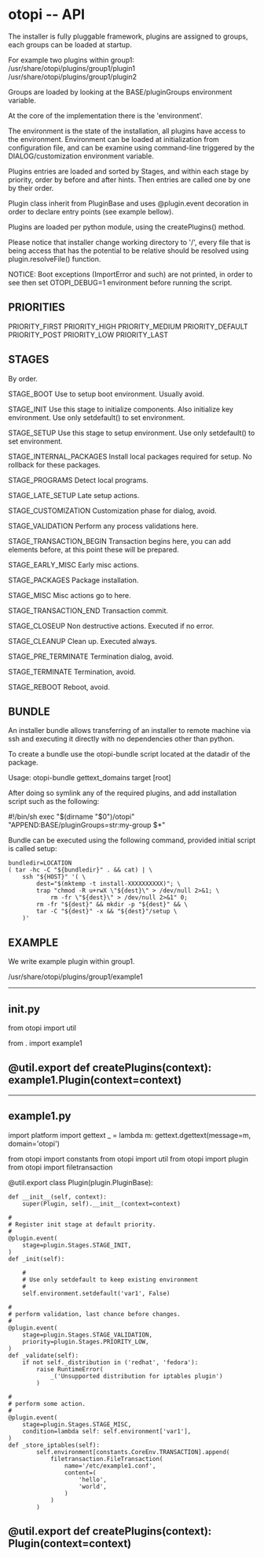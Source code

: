 otopi -- API
============

The installer is fully pluggable framework, plugins are assigned
to groups, each groups can be loaded at startup.

For example two plugins within group1:
/usr/share/otopi/plugins/group1/plugin1
/usr/share/otopi/plugins/group1/plugin2

Groups are loaded by looking at the BASE/pluginGroups environment
variable.

At the core of the implementation there is the 'environment'.

The environment is the state of the installation, all plugins
have access to the environment. Environment can be loaded at
initialization from configuration file, and can be examine using
command-line triggered by the DIALOG/customization environment
variable.

Plugins entries are loaded and sorted by Stages, and within each
stage by priority, order by before and after hints. Then entries
are called one by one by their order.

Plugin class inherit from PluginBase and uses @plugin.event
decoration in order to declare entry points (see example bellow).

Plugins are loaded per python module, using the createPlugins()
method.

Please notice that installer change working directory to '/',
every file that is being access that has the potential to be
relative should be resolved using plugin.resolveFile() function.

NOTICE: Boot exceptions (ImportError and such) are not printed, in
order  to see then set OTOPI_DEBUG=1 environment before
running the script.

PRIORITIES
----------

PRIORITY_FIRST
PRIORITY_HIGH
PRIORITY_MEDIUM
PRIORITY_DEFAULT
PRIORITY_POST
PRIORITY_LOW
PRIORITY_LAST

STAGES
------

By order.

STAGE_BOOT
    Use to setup boot environment.
    Usually avoid.

STAGE_INIT
    Use this stage to initialize components.
    Also initialize key environment.
    Use only setdefault() to set environment.

STAGE_SETUP
    Use this stage to setup environment.
    Use only setdefault() to set environment.

STAGE_INTERNAL_PACKAGES
    Install local packages required for setup.
    No rollback for these packages.

STAGE_PROGRAMS
    Detect local programs.

STAGE_LATE_SETUP
    Late setup actions.

STAGE_CUSTOMIZATION
    Customization phase for dialog, avoid.

STAGE_VALIDATION
    Perform any process validations here.

STAGE_TRANSACTION_BEGIN
    Transaction begins here, you can add elements
    before, at this point these will be prepared.

STAGE_EARLY_MISC
    Early misc actions.

STAGE_PACKAGES
    Package installation.

STAGE_MISC
    Misc actions go to here.

STAGE_TRANSACTION_END
    Transaction commit.

STAGE_CLOSEUP
    Non destructive actions.
    Executed if no error.

STAGE_CLEANUP
    Clean up.
    Executed always.

STAGE_PRE_TERMINATE
    Termination dialog, avoid.

STAGE_TERMINATE
    Termination, avoid.

STAGE_REBOOT
    Reboot, avoid.

BUNDLE
------

An installer bundle allows transferring of an installer to
remote machine via ssh and executing it directly with no
dependencies other than python.

To create a bundle use the otopi-bundle script
located at the datadir of the package.

Usage:
 otopi-bundle gettext_domains target [root]

After doing so symlink any of the required plugins, and add
installation script such as the following:

 #!/bin/sh
 exec "$(dirname "$0")/otopi" "APPEND:BASE/pluginGroups=str:my-group $*"

Bundle can be executed using the following command, provided initial script is called
setup:

    bundledir=LOCATION
    ( tar -hc -C "${bundledir}" . && cat) | \
        ssh "${HOST}" '( \
            dest="$(mktemp -t install-XXXXXXXXXX)"; \
            trap "chmod -R u+rwX \"${dest}\" > /dev/null 2>&1; \
                rm -fr \"${dest}\" > /dev/null 2>&1" 0;
            rm -fr "${dest}" && mkdir -p "${dest}" && \
            tar -C "${dest}" -x && "${dest}"/setup \
        )'

EXAMPLE
-------

We write example plugin within group1.

/usr/share/otopi/plugins/group1/example1

---
__init__.py
---
from otopi import util


from . import example1


@util.export
def createPlugins(context):
    example1.Plugin(context=context)
---

---
example1.py
---
import platform
import gettext
_ = lambda m: gettext.dgettext(message=m, domain='otopi')


from otopi import constants
from otopi import util
from otopi import plugin
from otopi import filetransaction


@util.export
class Plugin(plugin.PluginBase):

    def __init__(self, context):
        super(Plugin, self).__init__(context=context)

    #
    # Register init stage at default priority.
    #
    @plugin.event(
        stage=plugin.Stages.STAGE_INIT,
    )
    def _init(self):

        #
        # Use only setdefault to keep existing environment
        #
        self.environment.setdefault('var1', False)

    #
    # perform validation, last chance before changes.
    #
    @plugin.event(
        stage=plugin.Stages.STAGE_VALIDATION,
        priority=plugin.Stages.PRIORITY_LOW,
    )
    def _validate(self):
        if not self._distribution in ('redhat', 'fedora'):
            raise RuntimeError(
                _('Unsupported distribution for iptables plugin')
            )

    #
    # perform some action.
    #
    @plugin.event(
        stage=plugin.Stages.STAGE_MISC,
        condition=lambda self: self.environment['var1'],
    )
    def _store_iptables(self):
            self.environment[constants.CoreEnv.TRANSACTION].append(
                filetransaction.FileTransaction(
                    name='/etc/example1.conf',
                    content=(
                        'hello',
                        'world',
                    )
                )
            )


@util.export
def createPlugins(context):
    Plugin(context=context)
---
